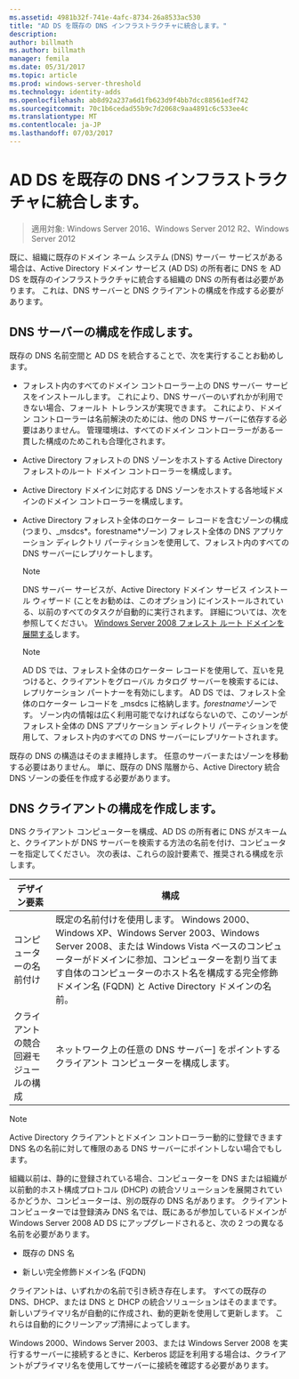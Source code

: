 ```yaml
---
ms.assetid: 4981b32f-741e-4afc-8734-26a8533ac530
title: "AD DS を既存の DNS インフラストラクチャに統合します。"
description: 
author: billmath
ms.author: billmath
manager: femila
ms.date: 05/31/2017
ms.topic: article
ms.prod: windows-server-threshold
ms.technology: identity-adds
ms.openlocfilehash: ab8d92a237a6d1fb623d9f4bb7dcc88561edf742
ms.sourcegitcommit: 70c1b6cedad55b9c7d2068c9aa4891c6c533ee4c
ms.translationtype: MT
ms.contentlocale: ja-JP
ms.lasthandoff: 07/03/2017
---
```

# <a name="integrating-ad-ds-into-an-existing-dns-infrastructure"></a>AD DS を既存の DNS インフラストラクチャに統合します。

>適用対象: Windows Server 2016、Windows Server 2012 R2、Windows Server 2012

既に、組織に既存のドメイン ネーム システム (DNS) サーバー サービスがある場合は、Active Directory ドメイン サービス (AD DS) の所有者に DNS を AD DS を既存のインフラストラクチャに統合する組織の DNS の所有者は必要があります。 これは、DNS サーバーと DNS クライアントの構成を作成する必要があります。  
  
## <a name="creating-a-dns-server-configuration"></a>DNS サーバーの構成を作成します。  
既存の DNS 名前空間と AD DS を統合することで、次を実行することお勧めします。  
  
-   フォレスト内のすべてのドメイン コントローラー上の DNS サーバー サービスをインストールします。 これにより、DNS サーバーのいずれかが利用できない場合、フォールト トレランスが実現できます。 これにより、ドメイン コントローラーは名前解決のためには、他の DNS サーバーに依存する必要はありません。 管理環境は、すべてのドメイン コントローラーがある一貫した構成のためこれも合理化されます。  
  
-   Active Directory フォレストの DNS ゾーンをホストする Active Directory フォレストのルート ドメイン コントローラーを構成します。  
  
-   Active Directory ドメインに対応する DNS ゾーンをホストする各地域ドメインのドメイン コントローラーを構成します。  
  
-   Active Directory フォレスト全体のロケーター レコードを含むゾーンの構成 (つまり、_msdcs*。forestname*ゾーン) フォレスト全体の DNS アプリケーション ディレクトリ パーティションを使用して、フォレスト内のすべての DNS サーバーにレプリケートします。  
  
    > [!NOTE]  
    > DNS サーバー サービスが、Active Directory ドメイン サービス インストール ウィザード (ことをお勧めは、このオプション) にインストールされている、以前のすべてのタスクが自動的に実行されます。 詳細については、次を参照してください。 [Windows Server 2008 フォレスト ルート ドメインを展開する](https://technet.microsoft.com/library/cc731174.aspx)します。  
  
    > [!NOTE]  
    > AD DS では、フォレスト全体のロケーター レコードを使用して、互いを見つけると、クライアントをグローバル カタログ サーバーを検索するには、レプリケーション パートナーを有効にします。 AD DS では、フォレスト全体のロケーター レコードを _msdcs に格納します。*forestname*ゾーンです。 ゾーン内の情報は広く利用可能でなければならないので、このゾーンがフォレスト全体の DNS アプリケーション ディレクトリ パーティションを使用して、フォレスト内のすべての DNS サーバーにレプリケートされます。  
  
既存の DNS の構造はそのまま維持します。 任意のサーバーまたはゾーンを移動する必要はありません。 単に、既存の DNS 階層から、Active Directory 統合 DNS ゾーンの委任を作成する必要があります。  
  
## <a name="creating-the-dns-client-configuration"></a>DNS クライアントの構成を作成します。  
DNS クライアント コンピューターを構成、AD DS の所有者に DNS がスキームと、クライアントが DNS サーバーを検索する方法の名前を付け、コンピューターを指定してください。 次の表は、これらの設計要素で、推奨される構成を示します。  
  
|デザイン要素|構成|  
|------------------|-----------------|  
|コンピューターの名前付け|既定の名前付けを使用します。 Windows 2000、Windows XP、Windows Server 2003、Windows Server 2008、または Windows Vista ベースのコンピューターがドメインに参加、コンピューターを割り当てます自体のコンピューターのホスト名を構成する完全修飾ドメイン名 (FQDN) と Active Directory ドメインの名前。|  
|クライアントの競合回避モジュールの構成|ネットワーク上の任意の DNS サーバー] をポイントするクライアント コンピューターを構成します。|  
  
> [!NOTE]  
> Active Directory クライアントとドメイン コントローラー動的に登録できます DNS 名の名前に対して権限のある DNS サーバーにポイントしない場合でもします。  
  
組織以前は、静的に登録されている場合、コンピューターを DNS または組織が以前動的ホスト構成プロトコル (DHCP) の統合ソリューションを展開されているかどうか、コンピューターは、別の既存の DNS 名があります。 クライアント コンピューターでは登録済み DNS 名では、既にあるが参加しているドメインが Windows Server 2008 AD DS にアップグレードされると、次の 2 つの異なる名前を必要があります。  
  
-   既存の DNS 名  
  
-   新しい完全修飾ドメイン名 (FQDN)  
  
クライアントは、いずれかの名前で引き続き存在します。 すべての既存の DNS、DHCP、または DNS と DHCP の統合ソリューションはそのままです。 新しいプライマリ名が自動的に作成され、動的更新を使用して更新します。 これらは自動的にクリーンアップ清掃によってします。  
  
Windows 2000、Windows Server 2003、または Windows Server 2008 を実行するサーバーに接続するときに、Kerberos 認証を利用する場合は、クライアントがプライマリ名を使用してサーバーに接続を確認する必要があります。  
  


